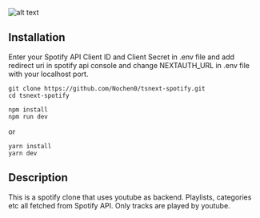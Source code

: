 [ss]: https://user-images.githubusercontent.com/71450603/163694344-2513b80f-7905-4084-b16f-85abd099f558.png "Logo Title Text 2"

![alt text][ss]

## Installation

Enter your Spotify API Client ID and Client Secret in .env file and add redirect uri in spotify api console and change NEXTAUTH_URL in .env file with your
localhost port.

```
git clone https://github.com/Nochen0/tsnext-spotify.git
cd tsnext-spotify
```
```
npm install
npm run dev
```
or
```
yarn install
yarn dev
```

## Description

This is a spotify clone that uses youtube as backend. Playlists, categories etc all fetched from Spotify API. Only tracks are played by youtube.
